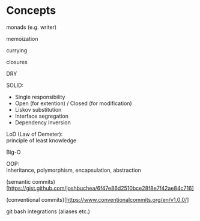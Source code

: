 # Concepts

monads (e.g. writer)

memoization

currying

closures

DRY

SOLID:<br>
- Single responsibility
- Open (for extention) / Closed (for modification)
- Liskov substitution
- Interface segregation
- Dependency inversion

LoD (Law of Demeter):<br>
principle of least knowledge

Big-O

OOP:<br>
inheritance, polymorphism, encapsulation, abstraction


(semantic commits)[https://gist.github.com/joshbuchea/6f47e86d2510bce28f8e7f42ae84c716]

(conventional commits)[https://www.conventionalcommits.org/en/v1.0.0/]


git bash integrations (aliases etc.)

